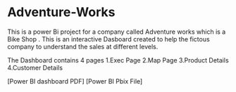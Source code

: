 # Adventure-Works
This is a power Bi project for a company called Adventure  works which is a Bike Shop . 
This is an interactive Dasboard created to help the fictous company to understand the sales at different levels.

The Dashboard contains 4 pages 
1.Exec Page 
2.Map Page
3.Product Details 
4.Customer Details 

[Power BI dashboard PDF]
[Power BI Pbix File]
